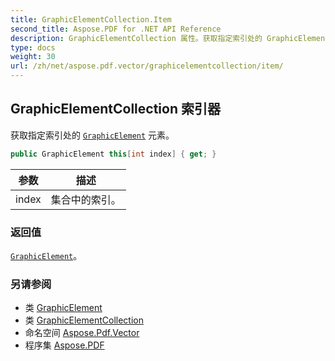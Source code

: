 ```yaml
---
title: GraphicElementCollection.Item
second_title: Aspose.PDF for .NET API Reference
description: GraphicElementCollection 属性。获取指定索引处的 GraphicElement 元素
type: docs
weight: 30
url: /zh/net/aspose.pdf.vector/graphicelementcollection/item/
---
```

## GraphicElementCollection 索引器

获取指定索引处的 [`GraphicElement`](../../graphicelement/) 元素。

```csharp
public GraphicElement this[int index] { get; }
```

| 参数 | 描述 |
| --- | --- |
| index | 集合中的索引。 |

### 返回值

[`GraphicElement`](../../graphicelement/)。

### 另请参阅

* 类 [GraphicElement](../../graphicelement/)
* 类 [GraphicElementCollection](../)
* 命名空间 [Aspose.Pdf.Vector](../../../aspose.pdf.vector/)
* 程序集 [Aspose.PDF](../../../)